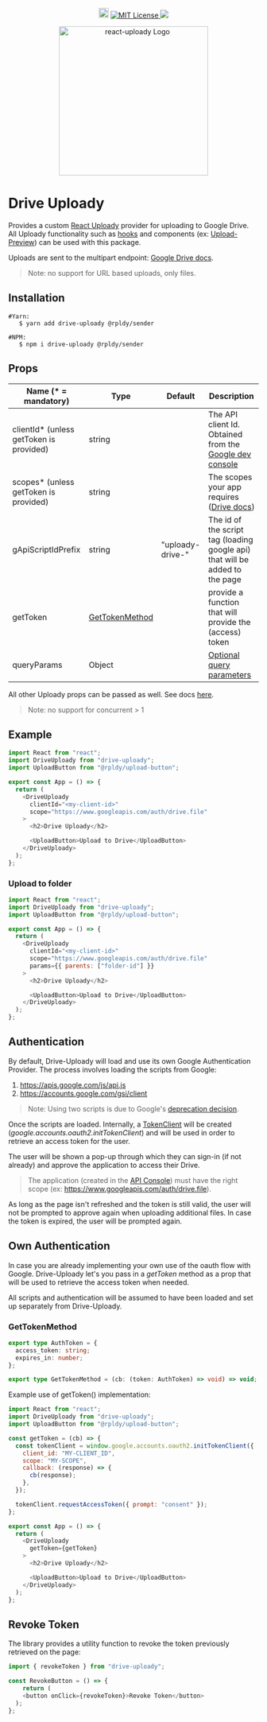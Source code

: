 
<p align="center">
    <a href="https://badge.fury.io/js/drive-uploady">
        <img src="https://badge.fury.io/js/drive-uploady.svg" alt="npm version" height="20"></a>
    <a href="LICENSE.md">
       <img src="https://img.shields.io/github/license/rpldy/drive-uploady?color=blue&style=plastic" alt="MIT License"/>
    </a>
    <a href="CODE_OF_CONDUCT.md">
       <img src="https://img.shields.io/badge/Contributor%20Covenant-v2.0%20adopted-ff69b4.svg"/> 
    </a>    
</p>


<p align="center">
    <img src="https://res.cloudinary.com/yoavniran/image/upload/v1605473499/drive-uploady-logo_ymcfcm.png" width="300" alt='react-uploady Logo' aria-label='react-uploady' />   
</p>

# Drive Uploady

Provides a custom [React Uploady](https://react-uploady.org) provider for uploading to Google Drive.
All Uploady functionality such as [hooks](https://react-uploady.org/docs/category/hooks/) and components (ex: [Upload-Preview](https://react-uploady.org/docs/api/components/uploadPreview/)) can be used with this package.

Uploads are sent to the multipart endpoint: [Google Drive docs](https://developers.google.com/drive/api/v3/manage-uploads#multipart). 

> Note: no support for URL based uploads, only files.

## Installation

```shell
#Yarn:  
   $ yarn add drive-uploady @rpldy/sender

#NPM:
   $ npm i drive-uploady @rpldy/sender
``` 

## Props

| Name (* = mandatory)                    | Type                              | Default            | Description                                                                                               |
|-----------------------------------------|-----------------------------------|--------------------|-----------------------------------------------------------------------------------------------------------|
| clientId* (unless getToken is provided) | string                            |                    | The API client Id. Obtained from the [Google dev console](https://console.developers.google.com/)         |              
| scopes* (unless getToken is provided)   | string                            |                    | The scopes your app requires ([Drive docs](https://developers.google.com/drive/api/v2/about-auth))        |
| gApiScriptIdPrefix                      | string                            | "uploady-drive-"   | The id of the script tag (loading google api) that will be added to the page                              |
| getToken                                | [GetTokenMethod](#gettokenmethod) |                    | provide a function that will provide the (access) token                                                   |
| queryParams                             | Object                            |                    | [Optional query parameters](https://developers.google.com/drive/api/v3/reference/files/create#parameters) |

All other Uploady props can be passed as well. See docs [here](https://react-uploady.org/docs/api/#props).

> Note: no support for concurrent > 1

## Example

```javascript
import React from "react";
import DriveUploady from "drive-uploady";
import UploadButton from "@rpldy/upload-button";

export const App = () => {
  return (
    <DriveUploady
      clientId="<my-client-id>"
      scope="https://www.googleapis.com/auth/drive.file"
    >
      <h2>Drive Uploady</h2>

      <UploadButton>Upload to Drive</UploadButton>
    </DriveUploady>
  );
};
```

### Upload to folder

```javascript
import React from "react";
import DriveUploady from "drive-uploady";
import UploadButton from "@rpldy/upload-button";

export const App = () => {
  return (
    <DriveUploady
      clientId="<my-client-id>"
      scope="https://www.googleapis.com/auth/drive.file"
      params={{ parents: ["folder-id"] }}
    >
      <h2>Drive Uploady</h2>

      <UploadButton>Upload to Drive</UploadButton>
    </DriveUploady>
  );
};

```

## Authentication

By default, Drive-Uploady will load and use its own Google Authentication Provider. 
The process involves loading the scripts from Google:

1. https://apis.google.com/js/api.js
2. https://accounts.google.com/gsi/client

> Note: Using two scripts is due to Google's [deprecation decision](https://developers.googleblog.com/2022/03/gis-jsweb-authz-migration.html).

Once the scripts are loaded. Internally, a [TokenClient](https://developers.google.com/identity/oauth2/web/reference/js-reference#TokenClient) will be created (_google.accounts.oauth2.initTokenClient_) and will be used in order
to retrieve an access token for the user. 

The user will be shown a pop-up through which they can sign-in (if not already) and approve the application to access their Drive. 

> The application (created in the [API Console](https://console.cloud.google.com/)) must have the right scope (ex: https://www.googleapis.com/auth/drive.file).

As long as the page isn't refreshed and the token is still valid, the user will not be prompted to approve again when uploading additional files.
In case the token is expired, the user will be prompted again.

## Own Authentication

In case you are already implementing your own use of the oauth flow with Google. 
Drive-Uploady let's you pass in a _getToken_ method as a prop that will be used to retrieve the access token when needed.

All scripts and authentication will be assumed to have been loaded and set up separately from Drive-Uploady.

### GetTokenMethod

```typescript
export type AuthToken = {
  access_token: string;
  expires_in: number;
};

export type GetTokenMethod = (cb: (token: AuthToken) => void) => void;
```

Example use of getToken() implementation:  

```javascript
import React from "react";
import DriveUploady from "drive-uploady";
import UploadButton from "@rpldy/upload-button";

const getToken = (cb) => {
  const tokenClient = window.google.accounts.oauth2.initTokenClient({
    client_id: "MY-CLIENT_ID",
    scope: "MY-SCOPE",
    callback: (response) => {
      cb(response);
    },
  });

  tokenClient.requestAccessToken({ prompt: "consent" });
};

export const App = () => {
  return (
    <DriveUploady
      getToken={getToken}
    >
      <h2>Drive Uploady</h2>

      <UploadButton>Upload to Drive</UploadButton>
    </DriveUploady>
  );
};
```

## Revoke Token

The library provides a utility function to revoke the token previously retrieved on the page:

```javascript
import { revokeToken } from "drive-uploady";

const RevokeButton = () => {
	return (
    <button onClick={revokeToken}>Revoke Token</button>
  );
};
```
